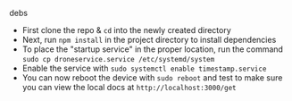 debs

* First clone the repo & `cd` into the newly created directory
* Next, run `npm install` in the project directory to install dependencies
* To place the "startup service" in the proper location, run the command `sudo cp droneservice.service /etc/systemd/system`
* Enable the service with `sudo systemctl enable timestamp.service`
* You can now reboot the device with `sudo reboot` and test to make sure you can view the local docs at `http://localhost:3000/get`
